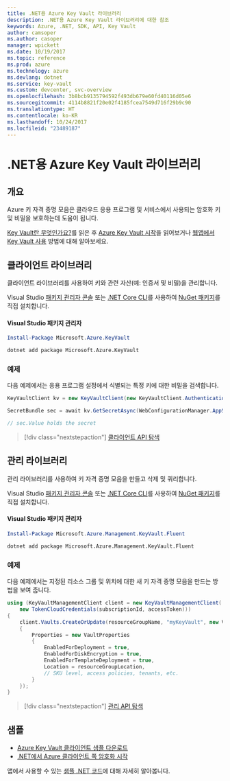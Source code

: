 ```yaml
---
title: .NET용 Azure Key Vault 라이브러리
description: .NET용 Azure Key Vault 라이브러리에 대한 참조
keywords: Azure, .NET, SDK, API, Key Vault
author: camsoper
ms.author: casoper
manager: wpickett
ms.date: 10/19/2017
ms.topic: reference
ms.prod: azure
ms.technology: azure
ms.devlang: dotnet
ms.service: key-vault
ms.custom: devcenter, svc-overview
ms.openlocfilehash: 3b8bcb9135794592f493db679e60fd40116d05e6
ms.sourcegitcommit: 4114b8821f20e02f4185fcea7549d716f29b9c90
ms.translationtype: HT
ms.contentlocale: ko-KR
ms.lasthandoff: 10/24/2017
ms.locfileid: "23489187"
---
```

# <a name="azure-key-vault-libraries-for-net"></a>.NET용 Azure Key Vault 라이브러리

## <a name="overview"></a>개요

Azure 키 자격 증명 모음은 클라우드 응용 프로그램 및 서비스에서 사용되는 암호화 키 및 비밀을 보호하는데 도움이 됩니다.

[Key Vault란 무엇인가요?](/azure/key-vault/key-vault-whatis)를 읽은 후 [Azure Key Vault 시작](/azure/key-vault/key-vault-get-started)을 읽어보거나 [웹앱에서 Key Vault 사용](/azure/key-vault/key-vault-use-from-web-application) 방법에 대해 알아보세요.

## <a name="client-library"></a>클라이언트 라이브러리

클라이언트 라이브러리를 사용하여 키와 관련 자산(예: 인증서 및 비밀)을 관리합니다.

Visual Studio [패키지 관리자 콘솔][PackageManager] 또는 [.NET Core CLI][DotNetCLI]를 사용하여 [NuGet 패키지](https://www.nuget.org/packages/Microsoft.Azure.KeyVault)를 직접 설치합니다.

#### <a name="visual-studio-package-manager"></a>Visual Studio 패키지 관리자

```powershell
Install-Package Microsoft.Azure.KeyVault
```

```bash
dotnet add package Microsoft.Azure.KeyVault
```

### <a name="example"></a>예제

다음 예제에서는 응용 프로그램 설정에서 식별되는 특정 키에 대한 비밀을 검색합니다.

```csharp
KeyVaultClient kv = new KeyVaultClient(new KeyVaultClient.AuthenticationCallback(securityToken));

SecretBundle sec = await kv.GetSecretAsync(WebConfigurationManager.AppSettings["SecretUri"]);

// sec.Value holds the secret
```

> [!div class="nextstepaction"]
> [클라이언트 API 탐색](/dotnet/api/overview/azure/keyvault/client)

## <a name="management-library"></a>관리 라이브러리

관리 라이브러리를 사용하여 키 자격 증명 모음을 만들고 삭제 및 쿼리합니다.

Visual Studio [패키지 관리자 콘솔][PackageManager] 또는 [.NET Core CLI][DotNetCLI]를 사용하여 [NuGet 패키지](https://www.nuget.org/packages/Microsoft.Azure.Management.KeyVault.Fluent)를 직접 설치합니다.

#### <a name="visual-studio-package-manager"></a>Visual Studio 패키지 관리자

```powershell
Install-Package Microsoft.Azure.Management.KeyVault.Fluent
```

```bash
dotnet add package Microsoft.Azure.Management.KeyVault.Fluent
```

### <a name="example"></a>예제

다음 예제에서는 지정된 리소스 그룹 및 위치에 대한 새 키 자격 증명 모음을 만드는 방법을 보여 줍니다.

```csharp
using (KeyVaultManagementClient client = new KeyVaultManagementClient(
    new TokenCloudCredentials(subscriptionId, accessToken)))
{
    client.Vaults.CreateOrUpdate(resourceGroupName, "myKeyVault", new VaultCreateOrUpdateParameters
    {
        Properties = new VaultProperties
        {
            EnabledForDeployment = true,
            EnabledForDiskEncryption = true,
            EnabledForTemplateDeployment = true,
            Location = resourceGroupLocation,
            // SKU level, access policies, tenants, etc.
        }
    });
}
```

> [!div class="nextstepaction"]
> [관리 API 탐색](/dotnet/api/overview/azure/keyvault/management)

## <a name="samples"></a>샘플

* [Azure Key Vault 클라이언트 샘플 다운로드](https://www.microsoft.com/download/details.aspx?id=45343)
* [.NET에서 Azure 클라이언트 쪽 암호화 시작](https://azure.microsoft.com/resources/samples/storage-dotnet-client-side-encryption/)


앱에서 사용할 수 있는 [샘플 .NET 코드](https://azure.microsoft.com/resources/samples/?platform=dotnet)에 대해 자세히 알아봅니다.

[PackageManager]: https://docs.microsoft.com/nuget/tools/package-manager-console
[DotNetCLI]: https://docs.microsoft.com/dotnet/core/tools/dotnet-add-package
